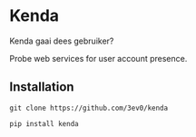 # Kenda
Kenda gaai dees gebruiker? 

Probe web services for user account presence. 

## Installation 
`git clone https://github.com/3ev0/kenda`

`pip install kenda`